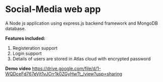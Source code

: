 # Social-Media web app
A Node js application using express.js backend framework and MongoDB database.

**Features included:**
1. Registeration support
2. Login support
3. Details of users are stored in Atlas cloud with encrypted password

**Demo video** https://drive.google.com/file/d/1-WQDceFd767eVjt1vJCrr1k0ZGyHwTt_/view?usp=sharing
